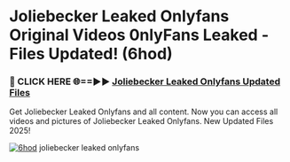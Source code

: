 # Joliebecker Leaked Onlyfans Original Videos 0nlyFans Leaked - Files Updated! (6hod)

<h3>🔴 CLICK HERE 🌐==►► <a href="https://tinyurl.com/2wckxsce" rel="nofollow">Joliebecker Leaked Onlyfans Updated Files</a></h3>

Get Joliebecker Leaked Onlyfans and all content. Now you can access all videos and pictures of Joliebecker Leaked Onlyfans. New Updated Files 2025!

[![6hod](https://i.imgur.com/AFduVYN.gif)](https://tinyurl.com/2wckxsce)
joliebecker leaked onlyfans